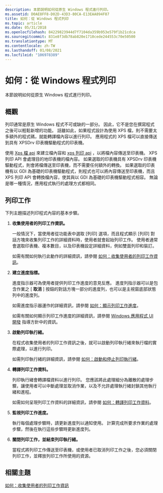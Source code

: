 ```yaml
---
description: 本節說明如何從原生 Windows 程式進行列印。
ms.assetid: D0AE8FF8-D02D-43D3-80CA-E13EAA894F87
title: 如何：從 Windows 程式列印
ms.topic: article
ms.date: 05/31/2018
ms.openlocfilehash: 84229823944d7f7104da359b953e579f1b21cdca
ms.sourcegitcommit: 831e8f3db78ab820e1710cede244553c70e50500
ms.translationtype: MT
ms.contentlocale: zh-TW
ms.lasthandoff: 01/08/2021
ms.locfileid: "106978389"
---
```

# <a name="how-to-print-from-a-windows-program"></a>如何：從 Windows 程式列印

本節說明如何從原生 Windows 程式進行列印。

## <a name="overview"></a>概觀

列印通常是原生 Windows 程式不可或缺的一部分。 因此，它不是您在撰寫程式之後可以輕鬆新增的功能。 話雖如此，如果程式設計為使用 XPS 檔，則不需要太多額外的程式碼，就能轉譯檔內容以進行列印。 應用程式的 XPS 檔可以直接傳送到具有 XPSDrv 印表機驅動程式的印表機。

使用 [Xps 檔 api](/previous-versions/windows/desktop/dd316976(v=vs.85)) 來建立檔內容和 [xps 列印 api](xps-printing.md) ，以將檔內容傳送至印表機。 XPS 列印 API 會處理目的地印表機的檔內容。 如果選取的印表機具有 XPSDrv 印表機驅動程式，則會將檔傳送至印表機，而不需要任何額外的轉換。 如果選取的印表機有以 GDI 為基礎的印表機驅動程式，則程式也可以將內容傳送至印表機，而且 XPS 列印 API 會轉換檔內容，使其與以 GDI 為基礎的印表機驅動程式相容。 無論是哪一種情況，應用程式執行的處理方式都相同。

## <a name="printing-tasks"></a>列印工作

下列主題描述列印程式內容的基本步驟。

1.  **收集使用者的列印工作資訊。**

    一般情況下，當使用者從功能表中選取 [列印] 選項，而且程式顯示 [列印] 對話方塊來收集列印工作的詳細資料時，使用者就會起始列印工作。 使用者通常會選取印表機、複本數目，以及印表機設定詳細資料，例如雙面列印和裝訂。

    如需有關如何執行此動作的詳細資訊，請參閱 [如何：收集使用者的列印工作資訊](preparing-to-print.md)。

2.  **建立進度指標。**

    進度指示器可為使用者提供列印工作進度的意見反應。 進度列指示器可以是包含作業之 [ **取消** ] 按鈕的對話方塊一部分的進度列，也可以是主視窗底部狀態列中的進度列。

    如需進度指示器運作的詳細資訊，請參閱 [如何：顯示列印工作進度](cancel-dialog-box.md)。

    如需有關如何顯示列印工作進度的詳細資訊，請參閱 [Windows 應用程式 UI 開發](/windows/desktop/windows-application-ui-development) 指導方針中的資訊。

3.  **啟動列印執行緒。**

    在程式收集使用者的列印工作資訊之後，就可以啟動列印執行緒來執行檔的實際處理，以進行列印。

    如需列印執行緒的詳細資訊，請參閱 [如何：啟動和停止列印執行緒](how-to--start-and-stop-a-printing-thread.md)。

4.  **轉譯列印工作資料。**

    列印執行緒會轉譯檔資料以進行列印。 您應該將此處理細分為離散的處理步驟，讓使用者可以中斷處理並取消作業，以及不允許處理執行緒封鎖其他執行緒和進程。

    如需如何呈現列印工作資料的詳細資訊，請參閱 [如何：轉譯列印工作資料](how-to--render-the-print-job-data.md)。

5.  **監視列印工作進度。**

    執行每個處理步驟時，請更新進度列以通知使用。 計算完成所要求作業的處理步驟，然後在執行這些步驟時更新進度列。

6.  **關閉列印工作，並結束列印執行緒。**

    當程式將列印工作傳送至印表機，或使用者已取消列印工作之後，您必須關閉列印工作，並釋放列印工作所使用的資源。

## <a name="related-topics"></a>相關主題

<dl> <dt>

[如何：收集使用者的列印工作資訊](preparing-to-print.md)
</dt> </dl>

 

 
